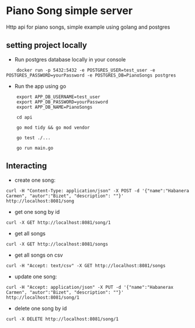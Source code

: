 # Piano Song simple server

Http api for piano songs, simple example using golang and postgres

## setting project locally

- Run postgres database locally in your console
```console
    docker run -p 5432:5432 -e POSTGRES_USER=test_user -e POSTGRES_PASSWORD=yourPassword -e POSTGRES_DB=PianoSongs postgres
```

- Run the app using go
```console
    export APP_DB_USERNAME=test_user
    export APP_DB_PASSWORD=yourPassword
    export APP_DB_NAME=PianoSongs

    cd api

    go mod tidy && go mod vendor

    go test ./...

    go run main.go
```

## Interacting
- create one song:

```console
curl -H "Content-Type: application/json" -X POST -d '{"name":"Habanera Carmen", "autor":"Bizet", "description": ""}' http://localhost:8081/song
```

- get one song by id
```console
curl -X GET http://localhost:8081/song/1
```

- get all songs
```console
curl -X GET http://localhost:8081/songs
```

- get all songs on csv
```console
curl -H "Accept: text/csv" -X GET http://localhost:8081/songs
```

- update one song:
```console
curl -H "Accept: application/json" -X PUT -d '{"name":"Habanerax Carmen", "autor":"Bizet", "description": ""}' http://localhost:8081/song/1
```

- delete one song by id
```console
curl -X DELETE http://localhost:8081/song/1
```